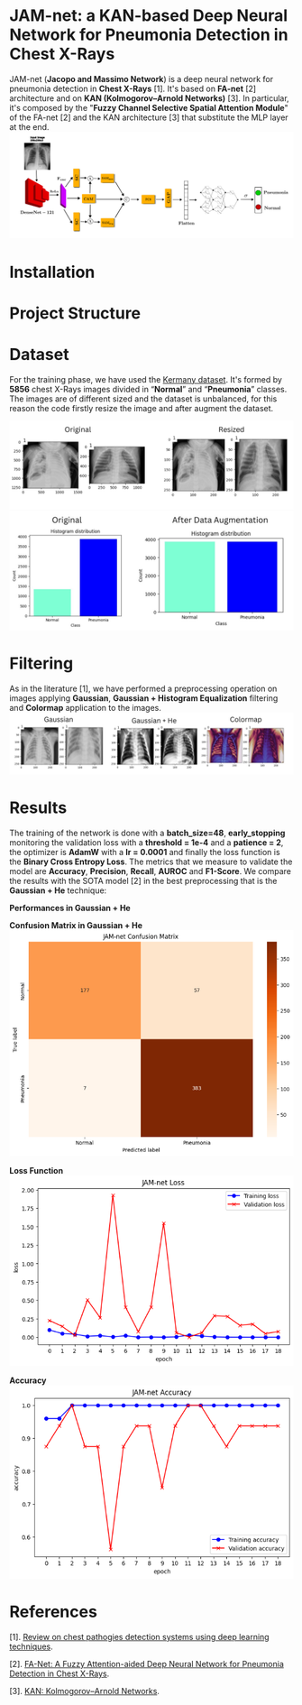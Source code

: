 # JAM-net: a KAN-based Deep Neural Network for Pneumonia Detection in Chest X-Rays 

JAM-net (**Jacopo and Massimo Network**) is a deep neural network for pneumonia detection in **Chest X-Rays** [1]. It's based on **FA-net** [2] architecture and on **KAN (Kolmogorov–Arnold Networks)** [3].
In particular, it's composed by the "**Fuzzy Channel Selective Spatial Attention Module**" of the FA-net [2] and the KAN architecture [3] that substitute the MLP layer at the end.
![Alt Text](images/architecture.png)

# Installation

# Project Structure 

# Dataset
For the training phase, we have used the [Kermany dataset](https://data.mendeley.com/datasets/rscbjbr9sj/2). It's formed by **5856** chest X-Rays images divided in “**Normal**” and “**Pneumonia**” classes.
The images are of different sized and the dataset is unbalanced, for this reason the code firstly resize the image and after augment the dataset.

![Alt Text](images/resizing.jpg)
![Alt Text](images/data_aug.jpg)

# Filtering
As in the literature [1], we have performed a preprocessing operation on images applying **Gaussian**, **Gaussian + Histogram Equalization** filtering and **Colormap** application to the images.
![Alt Text](images/Filtering.jpg)

# Results
The training of the network is done with a **batch_size=48**, **early_stopping** monitoring the validation loss with a **threshold = 1e-4** and a **patience = 2**, the optimizer is **AdamW** with a **lr = 0.0001** and finally the loss function is the **Binary Cross Entropy Loss**. The metrics that we measure to validate the model are **Accuracy**, **Precision**, **Recall**, **AUROC** and **F1-Score**. We compare the results with the SOTA model [2] in the best preprocessing that is the 
**Gaussian + He** technique: 

**Performances in Gaussian + He**

**Confusion Matrix in Gaussian + He**
![Alt Text](images/cm.png)

**Loss Function**
![Alt Text](images/loss.png)

**Accuracy**
![Alt Text](images/acc.png)

# References
[1]. [Review on chest pathogies detection systems using deep learning techniques](https://link.springer.com/article/10.1007/s10462-023-10457-9#Abs1).

[2]. [FA-Net: A Fuzzy Attention-aided Deep Neural Network for Pneumonia Detection in Chest X-Rays](https://arxiv.org/pdf/2406.15117).

[3]. [KAN: Kolmogorov–Arnold Networks](https://arxiv.org/pdf/2404.19756).
